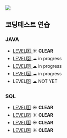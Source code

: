 <img src="https://programmers.co.kr/assets/bi-programmers-light-0d164d49b51a123bab5cca11106145d6fac5a5ac04b8646780369c2a5bc0dd79.png" />

## 코딩테스트 연습 
### JAVA 
* <a href="https://github.com/dev-hee99/Programers/tree/master/study/src/level1">LEVEL1️⃣ </a> ☀ **CLEAR**
* <a href="https://github.com/dev-hee99/Programers/tree/master/study/src/level2">LEVEL2️⃣ </a> ☁ in progress
* <a href="https://github.com/dev-hee99/Programers/tree/master/study/src/level3">LEVEL3️⃣ </a> ☁ in progress
* <a href="https://github.com/dev-hee99/Programers/tree/master/study/src/level4">LEVEL4️⃣ </a> ☁ in progress
* LEVEL5️⃣ ☁ NOT YET                                                                                         
                                                                                            
### SQL
* [LEVEL1️⃣](https://github.com/dev-hee99/Programers/tree/master/study/src/SQL/level1) ☀ **CLEAR**
* [LEVEL2️⃣](https://github.com/dev-hee99/Programers/tree/master/study/src/SQL/level2) ☀ **CLEAR**
* [LEVEL3️⃣](https://github.com/dev-hee99/Programers/tree/master/study/src/SQL/level3) ☀ **CLEAR**
* [LEVEL4️⃣](https://github.com/dev-hee99/Programers/tree/master/study/src/SQL/level4) ☀ **CLEAR**
